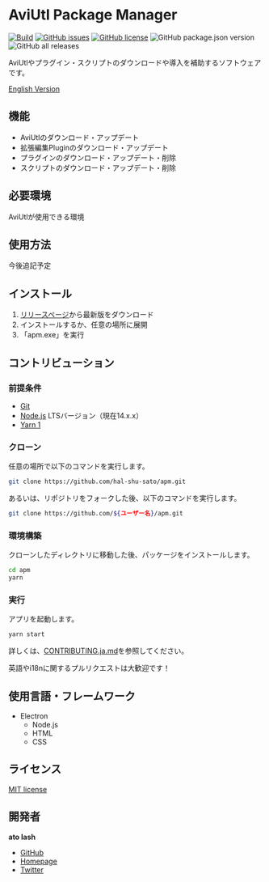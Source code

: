 # AviUtl Package Manager

[![Build](https://github.com/hal-shu-sato/apm/actions/workflows/build.yml/badge.svg)](https://github.com/hal-shu-sato/apm/actions/workflows/build.yml)
[![GitHub issues](https://img.shields.io/github/issues/hal-shu-sato/apm)](https://github.com/hal-shu-sato/apm/issues)
[![GitHub license](https://img.shields.io/github/license/hal-shu-sato/apm)](https://github.com/hal-shu-sato/apm/blob/main/LICENSE)
![GitHub package.json version](https://img.shields.io/github/package-json/v/hal-shu-sato/apm)
![GitHub all releases](https://img.shields.io/github/downloads/hal-shu-sato/apm/total)

AviUtlやプラグイン・スクリプトのダウンロードや導入を補助するソフトウェアです。

[English Version](./README.md)

<!-- ## 説明 -->

## 機能

- AviUtlのダウンロード・アップデート
- 拡張編集Pluginのダウンロード・アップデート
- プラグインのダウンロード・アップデート・削除
- スクリプトのダウンロード・アップデート・削除

## 必要環境

AviUtlが使用できる環境

## 使用方法

今後追記予定

## インストール

1. [リリースページ](https://github.com/hal-shu-sato/apm/releases)から最新版をダウンロード
2. インストールするか、任意の場所に展開
3. 「apm.exe」を実行

## コントリビューション

### 前提条件

- [Git](https://git-scm.com/)
- [Node.js](https://nodejs.org/) LTSバージョン（現在14.x.x）
- [Yarn 1](https://classic.yarnpkg.com/)

### クローン

任意の場所で以下のコマンドを実行します。

```bash
git clone https://github.com/hal-shu-sato/apm.git
```

あるいは、リポジトリをフォークした後、以下のコマンドを実行します。

```bash
git clone https://github.com/${ユーザー名}/apm.git
```

### 環境構築

クローンしたディレクトリに移動した後、パッケージをインストールします。

```bash
cd apm
yarn
```

### 実行

アプリを起動します。

```bash
yarn start
```

詳しくは、[CONTRIBUTING.ja.md](./CONTRIBUTING.ja.md)を参照してください。

英語やi18nに関するプルリクエストは大歓迎です！

## 使用言語・フレームワーク

- Electron
  - Node.js
  - HTML
  - CSS

## ライセンス

[MIT license](./LICENSE)

## 開発者

**ato lash**

- [GitHub](https://github.com/hal-shu-sato)
- [Homepage](http://halshusato.starfree.jp/)
- [Twitter](https://twitter.com/hal_shu_sato)
